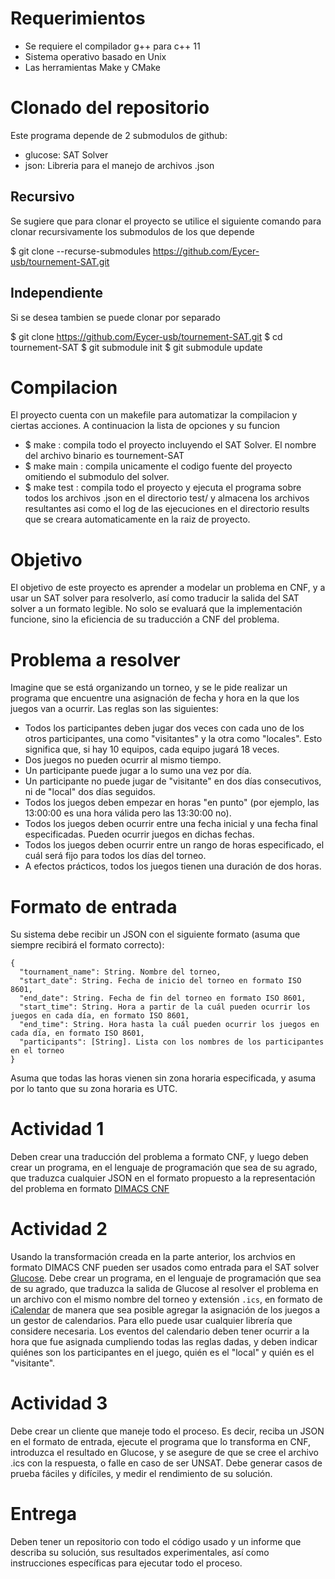 # Requerimientos

- Se requiere el compilador g++ para c++ 11
- Sistema operativo basado en Unix
- Las herramientas Make y CMake 

# Clonado del repositorio

Este programa depende de 2 submodulos de github:
- glucose: SAT Solver
- json: Libreria para el manejo de archivos .json

## Recursivo
Se sugiere que para clonar el proyecto se utilice el siguiente comando para clonar recursivamente los submodulos de los que depende

$ git clone --recurse-submodules https://github.com/Eycer-usb/tournement-SAT.git

## Independiente
Si se desea tambien se puede clonar por separado

$ git clone https://github.com/Eycer-usb/tournement-SAT.git
$ cd tournement-SAT
$ git submodule init
$ git submodule update

# Compilacion
El proyecto cuenta con un makefile para automatizar la compilacion y ciertas acciones. A continuacion la lista de opciones y su funcion

- $ make : compila todo el proyecto incluyendo el SAT Solver. El nombre del archivo binario es tournement-SAT
- $ make main : compila unicamente el codigo fuente del proyecto omitiendo el submodulo del solver.
- $ make test : compila todo el proyecto y ejecuta el programa sobre todos los archivos .json en el directorio test/ y almacena los archivos resultantes asi como el log de las ejecuciones en el directorio results que se creara automaticamente en la raiz de proyecto.


# Objetivo

El objetivo de este proyecto es aprender a modelar un problema en CNF, y a usar un SAT solver para resolverlo, así como traducir la salida del SAT solver a un formato legible.
No solo se evaluará que la implementación funcione, sino la eficiencia de su traducción a CNF del problema.

# Problema a resolver

Imagine que se está organizando un torneo, y se le pide realizar un programa que encuentre una asignación de fecha y hora en la que los juegos van a ocurrir. Las reglas son las siguientes:

* Todos los participantes deben jugar dos veces con cada uno de los otros participantes, una como "visitantes" y la otra como "locales". Esto significa que, si hay 10 equipos, cada equipo jugará 18 veces.
* Dos juegos no pueden ocurrir al mismo tiempo.
* Un participante puede jugar a lo sumo una vez por día.
* Un participante no puede jugar de "visitante" en dos días consecutivos, ni de "local" dos días seguidos.
* Todos los juegos deben empezar en horas "en punto" (por ejemplo, las 13:00:00 es una hora válida pero las 13:30:00 no).
* Todos los juegos deben ocurrir entre una fecha inicial y una fecha final especificadas. Pueden ocurrir juegos en dichas fechas.
* Todos los juegos deben ocurrir entre un rango de horas especificado, el cuál será fijo para todos los días del torneo.
* A efectos prácticos, todos los juegos tienen una duración de dos horas.

# Formato de entrada

Su sistema debe recibir un JSON con el siguiente formato (asuma que siempre recibirá el formato correcto):

```
{
  "tournament_name": String. Nombre del torneo,
  "start_date": String. Fecha de inicio del torneo en formato ISO 8601,
  "end_date": String. Fecha de fin del torneo en formato ISO 8601,
  "start_time": String. Hora a partir de la cuál pueden ocurrir los juegos en cada día, en formato ISO 8601,
  "end_time": String. Hora hasta la cuál pueden ocurrir los juegos en cada día, en formato ISO 8601,
  "participants": [String]. Lista con los nombres de los participantes en el torneo
}
```

Asuma que todas las horas vienen sin zona horaria especificada, y asuma por lo tanto que su zona horaria es UTC.

# Actividad 1

Deben crear una traducción del problema a formato CNF, y luego deben crear un programa, en el lenguaje de programación que sea de su agrado, que traduzca cualquier JSON en el formato propuesto a la representación del problema en formato [DIMACS CNF](https://people.sc.fsu.edu/~jburkardt/data/cnf/cnf.html)

# Actividad 2

Usando la transformación creada en la parte anterior, los archvios en formato DIMACS CNF pueden ser usados como entrada para el SAT solver [Glucose](https://www.labri.fr/perso/lsimon/glucose/). Debe crear un programa, en el lenguaje de programación que sea de su agrado, que traduzca la salida de Glucose al resolver el problema en un archivo con el mismo nombre del torneo y extensión `.ics`, en formato de [iCalendar](https://en.wikipedia.org/wiki/ICalendar) de manera que sea posible agregar la asignación de los juegos a un gestor de calendarios. Para ello puede usar cualquier librería que considere necesaria. Los eventos del calendario deben tener ocurrir a la hora que fue asignada cumpliendo todas las reglas dadas, y deben indicar quiénes son los participantes en el juego, quién es el "local" y quién es el "visitante".

# Actividad 3

Debe crear un cliente que maneje todo el proceso. Es decir, reciba un JSON en el formato de entrada, ejecute el programa que lo transforma en CNF, introduzca el resultado  en Glucose, y se asegure de que se cree el archivo .ics con la respuesta, o falle en caso de ser UNSAT. Debe generar casos de prueba fáciles y difíciles, y medir el rendimiento de su solución.

# Entrega

Deben tener un repositorio con todo el código usado y un informe que describa su solución, sus resultados experimentales, así como instrucciones específicas para ejecutar todo el proceso.
